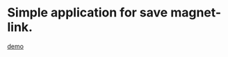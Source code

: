 Simple application for save magnet-link.
========================================

[demo](http://savemagnet.herokuapp.com/)